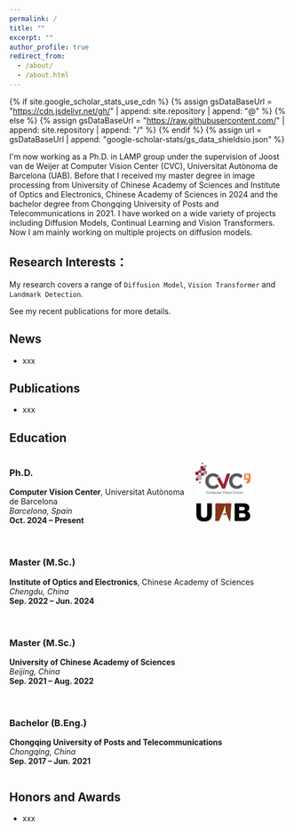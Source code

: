 ```yaml
---
permalink: /
title: ""
excerpt: ""
author_profile: true
redirect_from: 
  - /about/
  - /about.html
---
```


{% if site.google_scholar_stats_use_cdn %}
{% assign gsDataBaseUrl = "https://cdn.jsdelivr.net/gh/" | append: site.repository | append: "@" %}
{% else %}
{% assign gsDataBaseUrl = "https://raw.githubusercontent.com/" | append: site.repository | append: "/" %}
{% endif %}
{% assign url = gsDataBaseUrl | append: "google-scholar-stats/gs_data_shieldsio.json" %}

<span class='anchor' id='about-me'></span>

I'm now working as a Ph.D. in LAMP group under the supervision of Joost van de Weijer at Computer Vision Center (CVC), Universitat Autònoma de Barcelona (UAB). Before that I received my master degree in image processing from University of Chinese Academy of Sciences and Institute of Optics and Electronics, Chinese Academy of Sciences in 2024 and the bachelor degree from Chongqing University of Posts and Telecommunications in 2021. I have worked on a wide variety of projects including Diffusion Models, Continual Learning and Vision Transformers. Now I am mainly working on multiple projects on diffusion models.
 <a href='https://scholar.google.es/citations?user=6CsB8k0AAAAJ&hl=en'></a>

## Research Interests：

My research covers a range of `Diffusion Model`, `Vision Transformer` and `Landmark Detection`. 

See my recent publications for more details.


<span class='anchor' id='-news'></span>

## News

+ xxx




<span class='anchor' id='-pub'></span>
## Publications 

+ xxx


<span class='anchor' id='-education'></span>
## Education

<!-- Ph.D. -->
<div style="display: flex; justify-content: space-between; align-items: center; margin-bottom: 20px;">
  <div>
    <h3>Ph.D.</h3>
    <p><strong>Computer Vision Center</strong>, Universitat Autònoma de Barcelona<br>
    <em>Barcelona, Spain</em><br>
    <strong>Oct. 2024 – Present</strong></p>
  </div>
  <div>
    <img src="/images/logo_cvc.png" alt="CVC Logo" width="100" style="margin-bottom: 10px;">
    <img src="/images/logo_uab.png" alt="UAB Logo" width="100">
  </div>
</div>

<!-- Master IOE -->
<div style="display: flex; justify-content: space-between; align-items: center; margin-bottom: 20px;">
  <div>
    <h3>Master (M.Sc.)</h3>
    <p><strong>Institute of Optics and Electronics</strong>, Chinese Academy of Sciences<br>
    <em>Chengdu, China</em><br>
    <strong>Sep. 2022 – Jun. 2024</strong></p>
  </div>
  <!-- No image for this one -->
</div>

<!-- Master UCAS -->
<div style="display: flex; justify-content: space-between; align-items: center; margin-bottom: 20px;">
  <div>
    <h3>Master (M.Sc.)</h3>
    <p><strong>University of Chinese Academy of Sciences</strong><br>
    <em>Beijing, China</em><br>
    <strong>Sep. 2021 – Aug. 2022</strong></p>
  </div>
</div>

<!-- Bachelor -->
<div style="display: flex; justify-content: space-between; align-items: center; margin-bottom: 20px;">
  <div>
    <h3>Bachelor (B.Eng.)</h3>
    <p><strong>Chongqing University of Posts and Telecommunications</strong><br>
    <em>Chongqing, China</em><br>
    <strong>Sep. 2017 – Jun. 2021</strong></p>
  </div>
</div>


<span class='anchor' id='-awards'></span>
## Honors and Awards

+ xxx



